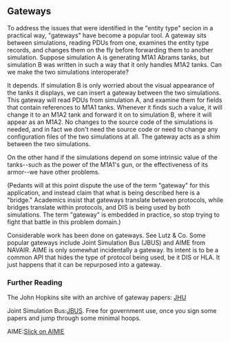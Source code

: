 ## Gateways
To address the issues that were identified in the "entity type" secion in a practical way, "gateways" have become a popular tool. A gateway sits between simulations, reading PDUs from one, examines the entity type records, and changes them on the fly before forwarding them to another simulation. Suppose simulation A is generating M1A1 Abrams tanks, but simulation B was written in such a way that it only handles M1A2 tanks. Can we make the two simulations interoperate?

It depends. If simulation B is only worried about the visual appearance of the tanks it displays, we can insert a gateway between the two simulations. This gateway will read PDUs from simulation A, and examine them for fields that contain references to M1A1 tanks. Whenever it finds such a value, it will change it to an M1A2 tank and forward it on to simulation B, where it will appear as an M1A2. No changes to the source code of the simulations is needed, and in fact we don't need the source code or need to change any configuration files of the two simulations at all. The gateway acts as a shim between the two simulations.

On the other hand if the simulations depend on some intrinsic value of the tanks--such as the power of the M1A1's gun, or the effectiveness of its armor--we have other problems.

(Pedants will at this point dispute the use of the term "gateway" for this application, and instead claim that what is being described here is a "bridge." Academics insist that gateways translate between protocols, while bridges translate within protocols, and DIS is being used by both simulations. The term "gateway" is embedded in practice, so stop trying to fight that battle in this problem domain.)

Considerable work has been done on gateways. See Lutz & Co. Some popular gateways include Joint Simulation Bus (JBUS) and AIME from NAVAIR. AIME is only somewhat incidentally a gateway. Its intent is to be a common API that hides the type of protocol being used, be it DIS or HLA. It just happens that it can be repurposed into a gateway.

### Further Reading

The John Hopkins site with an archive of gateway papers: <a href="https://msenterprise.jhuapl.edu/drupal/?q=node/39">JHU</a>

Joint Simulation Bus:<a href="http://www.alionscience.com/Technologies/Simulation-and-Training/JBUS">JBUS</a>. Free for government use, once you sign some papers and jump through some minimal hoops.

AIME:<a href="http://www.navair.navy.mil/nawctsd/Programs/Files/3-2015-AMIE.pdf">Slick on AIMIE</a>